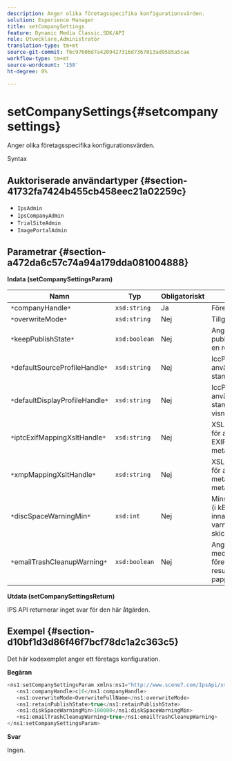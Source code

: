 ```yaml
---
description: Anger olika företagsspecifika konfigurationsvärden.
solution: Experience Manager
title: setCompanySettings
feature: Dynamic Media Classic,SDK/API
role: Utvecklare,Administratör
translation-type: tm+mt
source-git-commit: f6c97606d7a4209427316d7367013ad9585a5cae
workflow-type: tm+mt
source-wordcount: '158'
ht-degree: 0%

---
```



# setCompanySettings{#setcompanysettings}

Anger olika företagsspecifika konfigurationsvärden.

Syntax

## Auktoriserade användartyper {#section-41732fa7424b455cb458eec21a02259c}

* `IpsAdmin`
* `IpsCompanyAdmin`
* `TrialSiteAdmin`
* `ImagePortalAdmin`

## Parametrar {#section-a472da6c57c74a94a179dda081004888}

**Indata (setCompanySettingsParam)**

| Namn | Typ | Obligatoriskt | Beskrivning |
|---|---|---|---|
| `*`companyHandle`*` | `xsd:string` | Ja | Företagshandtag. |
| `*`overwriteMode`*` | `xsd:string` | Nej | Tillgångsöverskrivningsläge. |
| `*`keepPublishState`*` | `xsd:boolean` | Nej | Ange `true` för att bevara publiceringstillståndet när en resurs överförs igen. |
| `*`defaultSourceProfileHandle`*` | `xsd:string` | Nej | IccProfile-resurs som ska användas som standardkällfärgprofil. |
| `*`defaultDisplayProfileHandle`*` | `xsd:string` | Nej | IccProfile-resurs som ska användas som standardprofil för visningsfärg. |
| `*`iptcExifMappingXsltHandle`*` | `xsd:string` | Nej | XSL-resurs som används för att mappa IPTC- och EXIF-metadata till IPS-metadatafält. |
| `*`xmpMappingXsltHandle`*` | `xsd:string` | Nej | XSL-resurs som används för att mappa XMP metadata till IPS-metadatafält. |
| `*`discSpaceWarningMin`*` | `xsd:int` | Nej | Minsta lediga diskutrymme (i kB) som är tillgängligt innan ett varningsmeddelande skickas. |
| `*`emailTrashCleanupWarning`*` | `xsd:boolean` | Nej | Ange `true` för att skicka ett meddelande till företagsadministratörer när resurser tömts från papperskorgen. |

**Utdata (setCompanySettingsReturn)**

IPS API returnerar inget svar för den här åtgärden.

## Exempel {#section-d10bf1d3d86f46f7bcf78dc1a2c363c5}

Det här kodexemplet anger ett företags konfiguration.

**Begäran**

```java
<ns1:setCompanySettingsParam xmlns:ns1="http://www.scene7.com/IpsApi/xsd/2008-01-15">
   <ns1:companyHandle>c|6</ns1:companyHandle>
   <ns1:overwriteMode>OverwriteFullName</ns1:overwriteMode>
   <ns1:retainPublishState>true</ns1:retainPublishState>
   <ns1:diskSpaceWarningMin>100000</ns1:diskSpaceWarningMin>
   <ns1:emailTrashCleanupWarning>true</ns1:emailTrashCleanupWarning>
</ns1:setCompanySettingsParam>
```

**Svar**

Ingen.
